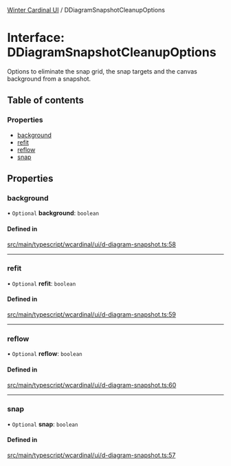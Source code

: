 [Winter Cardinal UI](../README.md) / DDiagramSnapshotCleanupOptions

# Interface: DDiagramSnapshotCleanupOptions

Options to eliminate the snap grid, the snap targets and the canvas background from a snapshot.

## Table of contents

### Properties

- [background](DDiagramSnapshotCleanupOptions.md#background)
- [refit](DDiagramSnapshotCleanupOptions.md#refit)
- [reflow](DDiagramSnapshotCleanupOptions.md#reflow)
- [snap](DDiagramSnapshotCleanupOptions.md#snap)

## Properties

### background

• `Optional` **background**: `boolean`

#### Defined in

[src/main/typescript/wcardinal/ui/d-diagram-snapshot.ts:58](https://github.com/winter-cardinal/winter-cardinal-ui/blob/v0.154.0/src/main/typescript/wcardinal/ui/d-diagram-snapshot.ts#L58)

___

### refit

• `Optional` **refit**: `boolean`

#### Defined in

[src/main/typescript/wcardinal/ui/d-diagram-snapshot.ts:59](https://github.com/winter-cardinal/winter-cardinal-ui/blob/v0.154.0/src/main/typescript/wcardinal/ui/d-diagram-snapshot.ts#L59)

___

### reflow

• `Optional` **reflow**: `boolean`

#### Defined in

[src/main/typescript/wcardinal/ui/d-diagram-snapshot.ts:60](https://github.com/winter-cardinal/winter-cardinal-ui/blob/v0.154.0/src/main/typescript/wcardinal/ui/d-diagram-snapshot.ts#L60)

___

### snap

• `Optional` **snap**: `boolean`

#### Defined in

[src/main/typescript/wcardinal/ui/d-diagram-snapshot.ts:57](https://github.com/winter-cardinal/winter-cardinal-ui/blob/v0.154.0/src/main/typescript/wcardinal/ui/d-diagram-snapshot.ts#L57)
